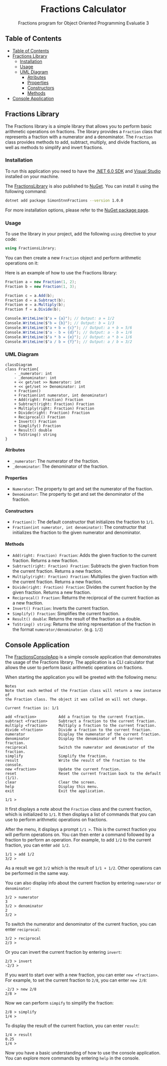 <h1 align="center">Fractions Calculator</h1>

<p align="center">
Fractions program for Object Oriented Programming Evaluatie 3
</p>

## Table of Contents

- [Table of Contents](#table-of-contents)
- [Fractions Library](#fractions-library)
  - [Installation](#installation)
  - [Usage](#usage)
  - [UML Diagram](#uml-diagram)
    - [Atributes](#atributes)
    - [Properties](#properties)
    - [Constructors](#constructors)
    - [Methods](#methods)
- [Console Application](#console-application)

## Fractions Library

The Fractions library is a simple library that allows you to perform basic arithmetic operations on fractions. The library provides a `Fraction` class that represents a fraction with a numerator and a denominator. The `Fraction` class provides methods to add, subtract, multiply, and divide fractions, as well as methods to simplify and invert fractions.

### Installation

To run this application you need to have the [.NET 6.0 SDK](https://dotnet.microsoft.com/download/dotnet/6.0) and [Visual Studio](https://visualstudio.microsoft.com/) installed on your machine.

The [FractionsLibrary](./FractionsLibrary/) is also published to [NuGet](https://www.nuget.org/packages/SimonStnnFractions). You can install it using the following command:

```bash
dotnet add package SimonStnnFractions --version 1.0.0
```

For more installation options, please refer to the [NuGet package page](https://www.nuget.org/packages/SimonStnnFractions).

### Usage

To use the library in your project, add the following `using` directive to your code:

```csharp
using FractionsLibrary;
```

You can then create a new `Fraction` object and perform arithmetic operations on it:

Here is an example of how to use the Fractions library:

```csharp
Fraction a = new Fraction(1, 2);
Fraction b = new Fraction(1, 3);

Fraction c = a.Add(b);
Fraction d = a.Subtract(b);
Fraction e = a.Multiply(b);
Fraction f = a.Divide(b);

Console.WriteLine($"a = {a}"); // Output: a = 1/2
Console.WriteLine($"b = {b}"); // Output: b = 1/3
Console.WriteLine($"a + b = {c}"); // Output: a + b = 5/6
Console.WriteLine($"a - b = {d}"); // Output: a - b = 1/6
Console.WriteLine($"a * b = {e}"); // Output: a * b = 1/6
Console.WriteLine($"a / b = {f}"); // Output: a / b = 3/2
```

### UML Diagram

```mermaid
classDiagram
class Fraction{
    - _numerator: int
    - _denominator: int
    + << get/set >> Numerator: int
    + << get/set >> Denominator: int
    + Fraction()
    + Fraction(int numerator, int denominator)
    + Add(right: Fraction) Fraction
    + Subtract(right: Fraction) Fraction
    + Multiply(right: Fraction) Fraction
    + Divide(right: Fraction) Fraction
    + Reciprocal() Fraction
    + Invert() Fraction
    + Simplify() Fraction
    + Result() double
    + ToString() string
}
```

#### Atributes

- `_numerator`: The numerator of the fraction.
- `_denominator`: The denominator of the fraction.

#### Properties

- `Numerator`: The property to get and set the numerator of the fraction.
- `Denominator`: The property to get and set the denominator of the fraction.

#### Constructors

- `Fraction()`: The default constructor that initializes the fraction to `1/1`.
- `Fraction(int numerator, int denominator)`: The constructor that initializes the fraction to the given numerator and denominator.

#### Methods

- `Add(right: Fraction) Fraction`: Adds the given fraction to the current fraction. Returns a new fraction.
- `Subtract(right: Fraction) Fraction`: Subtracts the given fraction from the current fraction. Returns a new fraction.
- `Multiply(right: Fraction) Fraction`: Multiplies the given fraction with the current fraction. Returns a new fraction.
- `Divide(right: Fraction) Fraction`: Divides the current fraction by the given fraction. Returns a new fraction.
- `Reciprocal() Fraction`: Returns the reciprocal of the current fraction as a new fraction.
- `Invert() Fraction`: Inverts the current fraction.
- `Simplify() Fraction`: Simplifies the current fraction.
- `Result() double`: Returns the result of the fraction as a double.
- `ToString() string`: Returns the string representation of the fraction in the format `numerator/denominator`. (e.g. `1/2`)

## Console Application

The [FractionsConsoleApp](./FranctionsConsoleApp/) is a simple console application that demonstrates the usage of the Fractions library. The application is a CLI calculator that allows the user to perform basic arithmetic operations on fractions.

When starting the application you will be greeted with the following menu:

```plaintext
Notes
Note that each method of the Fraction class will return a new instance of
the Fraction class. The object it was called on will not change.

Current fraction is: 1/1

add <fraction>          Add a fraction to the current fraction.
subtract <fraction>     Subtract a fraction to the current fraction.
multiply <fraction>     Multiply a fraction to the current fraction.
divide <fraction>       Divide a fraction to the current fraction.
numerator               Display the numenator of the current fraction.
denominator             Display the denominator of the current fraction.
reciprocal              Switch the numerator and denominator of the fraction.
simplify                Simplify the fraction.
result                  Write the result of the fraction to the console.
new <fraction>          Update the current fraction.
reset                   Reset the current fraction back to the default (1/1).
clear                   Clear the screen.
help                    Display this menu.
exit                    Exit the application.

1/1 >
```

It first displays a note about the `Fraction` class and the current fraction, which is initialized to `1/1`. It then displays a list of commands that you can use to perform arithmetic operations on fractions.

After the menu, it displays a prompt `1/1 >`. This is the currect fraction you will perform operations on. You can then enter a command followed by a fraction to perform an operation. For example, to add `1/2` to the current fraction, you can enter `add 1/2`.

```plaintext
1/1 > add 1/2
3/2 >
```

As a result we got `3/2` which is the result of `1/1 + 1/2`. Other operations can be performed in the same way.

You can also display info about the current fraction by entering `numerator` or `denominator`:

```plaintext
3/2 > numerator
3
3/2 > denominator
2
3/2 >
```

To switch the numerator and denominator of the current fraction, you can enter `reciprocal`:

```plaintext
3/2 > reciprocal
2/3 >
```

Or you can invert the current fraction by entering `invert`:

```plaintext
2/3 > invert
-2/3 >
```

If you want to start over with a new fraction, you can enter `new <fraction>`. For example, to set the current fraction to `2/8`, you can enter `new 2/8`:

```plaintext
-2/3 > new 2/8
2/8 >
```

Now we can perform `simpify` to simplify the fraction:

```plaintext
2/8 > simplify
1/4 >
```

To display the result of the current fraction, you can enter `result`:

```plaintext
1/4 > result
0.25
1/4 >
```

Now you have a basic understanding of how to use the console application. You can explore more commands by entering `help` in the console.
